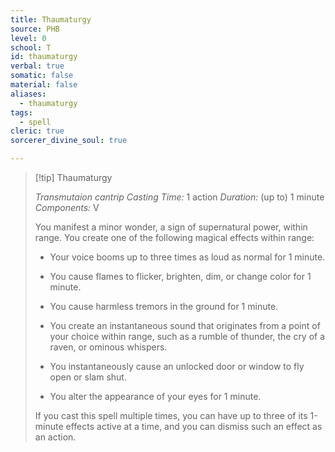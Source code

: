 ```yaml
---
title: Thaumaturgy
source: PHB
level: 0
school: T
id: thaumaturgy
verbal: true
somatic: false
material: false
aliases:
  - thaumaturgy
tags:
  - spell
cleric: true
sorcerer_divine_soul: true

---
```

>[!tip] Thaumaturgy
>
> *Transmutaion cantrip*
> *Casting Time:* 1 action
> *Duration:* (up to) 1 minute
> *Components:* V
>
>You manifest a minor wonder, a sign of supernatural power, within range. You create one of the following magical effects within range:
>
>-  Your voice booms up to three times as loud as normal for 1 minute.
>
>-  You cause flames to flicker, brighten, dim, or change color for 1 minute.
>
>-  You cause harmless tremors in the ground for 1 minute.
>
>-  You create an instantaneous sound that originates from a point of your choice within range, such as a rumble of thunder, the cry of a raven, or ominous whispers.
>
>-  You instantaneously cause an unlocked door or window to fly open or slam shut.
>
>-  You alter the appearance of your eyes for 1 minute.
>
>If you cast this spell multiple times, you can have up to three of its 1-minute effects active at a time, and you can dismiss such an effect as an action.
>

